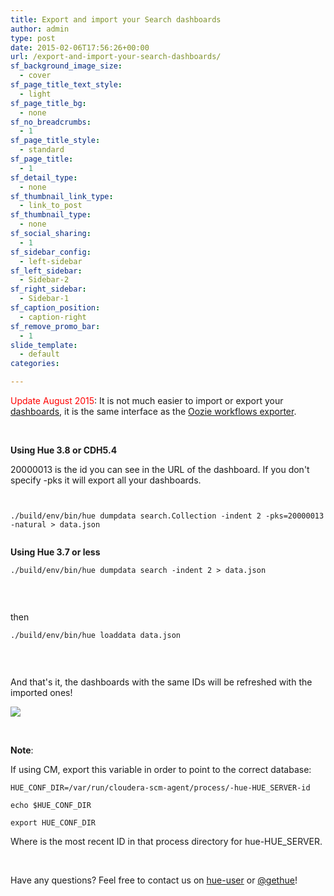 ```yaml
---
title: Export and import your Search dashboards
author: admin
type: post
date: 2015-02-06T17:56:26+00:00
url: /export-and-import-your-search-dashboards/
sf_background_image_size:
  - cover
sf_page_title_text_style:
  - light
sf_page_title_bg:
  - none
sf_no_breadcrumbs:
  - 1
sf_page_title_style:
  - standard
sf_page_title:
  - 1
sf_detail_type:
  - none
sf_thumbnail_link_type:
  - link_to_post
sf_thumbnail_type:
  - none
sf_social_sharing:
  - 1
sf_sidebar_config:
  - left-sidebar
sf_left_sidebar:
  - Sidebar-2
sf_right_sidebar:
  - Sidebar-1
sf_caption_position:
  - caption-right
sf_remove_promo_bar:
  - 1
slide_template:
  - default
categories:

---
```

<span style="color: #ff0000;">Update August 2015</span>: It is not much easier to import or export your [dashboards][1], it is the same interface as the [Oozie workflows exporter][2].

&nbsp;

**Using Hue 3.8 or CDH5.4**

20000013 is the id you can see in the URL of the dashboard. If you don't specify -pks it will export all your dashboards.

<pre><code class="bash">

./build/env/bin/hue dumpdata search.Collection -indent 2 -pks=20000013 -natural > data.json

</code></pre>

**Using Hue 3.7 or less**

<pre><code class="bash">./build/env/bin/hue dumpdata search -indent 2 > data.json

</code></pre>

&nbsp;

then

<pre><code class="bash">./build/env/bin/hue loaddata data.json

</code></pre>

&nbsp;

And that's it, the dashboards with the same IDs will be refreshed with the imported ones!

[<img src="https://cdn.gethue.com/uploads/2015/02/search-dashboard-list-1024x298.png" />][3]

&nbsp;

**Note**:

If using CM, export this variable in order to point to the correct database:

<pre><code class="bash">HUE_CONF_DIR=/var/run/cloudera-scm-agent/process/-hue-HUE_SERVER-id

echo $HUE_CONF_DIR

export HUE_CONF_DIR</code></pre>

Where <id> is the most recent ID in that process directory for hue-HUE_SERVER.

&nbsp;

Have any questions? Feel free to contact us on [hue-user][4] or [@gethue][5]!

 [1]: https://gethue.com/hadoop-search-dynamic-search-dashboards-with-solr
 [2]: https://gethue.com/exporting-and-importing-oozie-workflows/
 [3]: https://cdn.gethue.com/uploads/2015/02/search-dashboard-list.png
 [4]: http://groups.google.com/a/cloudera.org/group/hue-user
 [5]: https://twitter.com/gethue

